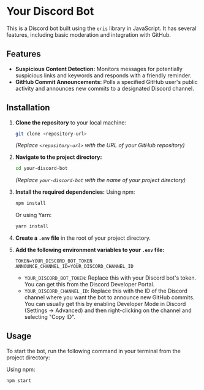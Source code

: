 # Your Discord Bot

This is a Discord bot built using the `eris` library in JavaScript. It has several features, including basic moderation and integration with GitHub.

## Features

* **Suspicious Content Detection:** Monitors messages for potentially suspicious links and keywords and responds with a friendly reminder.
* **GitHub Commit Announcements:** Polls a specified GitHub user's public activity and announces new commits to a designated Discord channel.

## Installation

1.  **Clone the repository** to your local machine:
    ```bash
    git clone <repository-url>
    ```
    *(Replace `<repository-url>` with the URL of your GitHub repository)*

2.  **Navigate to the project directory:**
    ```bash
    cd your-discord-bot
    ```
    *(Replace `your-discord-bot` with the name of your project directory)*

3.  **Install the required dependencies:**
    Using npm:
    ```bash
    npm install
    ```
    Or using Yarn:
    ```bash
    yarn install
    ```

4.  **Create a `.env` file** in the root of your project directory.

5.  **Add the following environment variables to your `.env` file:**
    ```
    TOKEN=YOUR_DISCORD_BOT_TOKEN
    ANNOUNCE_CHANNEL_ID=YOUR_DISCORD_CHANNEL_ID
    ```
    * `YOUR_DISCORD_BOT_TOKEN`: Replace this with your Discord bot's token. You can get this from the Discord Developer Portal.
    * `YOUR_DISCORD_CHANNEL_ID`: Replace this with the ID of the Discord channel where you want the bot to announce new GitHub commits. You can usually get this by enabling Developer Mode in Discord (Settings -> Advanced) and then right-clicking on the channel and selecting "Copy ID".

## Usage

To start the bot, run the following command in your terminal from the project directory:

Using npm:
```bash
npm start
